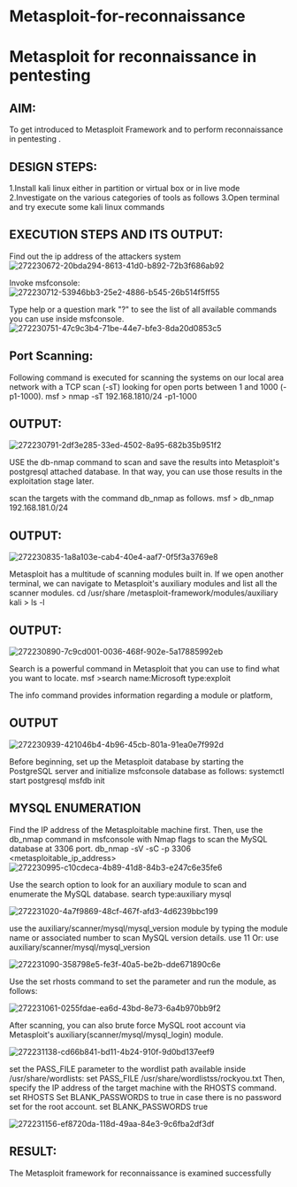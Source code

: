 # Metasploit-for-reconnaissance
# Metasploit for reconnaissance in pentesting

## AIM:
To get introduced to Metasploit Framework and to perform reconnaissance in pentesting .

## DESIGN STEPS:
1.Install kali linux either in partition or virtual box or in live mode
2.Investigate on the various categories of tools as follows
3.Open terminal and try execute some kali linux commands
## EXECUTION STEPS AND ITS OUTPUT:
Find out the ip address of the attackers system
![272230672-20bda294-8613-41d0-b892-72b3f686ab92](https://github.com/durga46/Metasploit-for-reconnaissance/assets/75235704/d5b7c194-04a5-4020-b7b9-668845c48e49)



Invoke msfconsole:
![272230712-53946bb3-25e2-4886-b545-26b514f5ff55](https://github.com/durga46/Metasploit-for-reconnaissance/assets/75235704/a42425d6-4d0b-4008-825b-cfdf940a7ef2)



Type help or a question mark "?" to see the list of all available commands you can use inside msfconsole.
![272230751-47c9c3b4-71be-44e7-bfe3-8da20d0853c5](https://github.com/durga46/Metasploit-for-reconnaissance/assets/75235704/a52dbd84-54b0-46e8-bf63-0c6631efe236)



## Port Scanning:

Following command is executed for scanning the systems on our local area network with a TCP scan (-sT) looking for open ports between 1 and 1000 (-p1-1000). msf > nmap -sT 192.168.1810/24 -p1-1000

## OUTPUT:
![272230791-2df3e285-33ed-4502-8a95-682b35b951f2](https://github.com/durga46/Metasploit-for-reconnaissance/assets/75235704/93247277-a833-4694-9657-fd05a7111a17)


USE the db-nmap command to scan and save the results into Metasploit's postgresql attached database. In that way, you can use those results in the exploitation stage later.

scan the targets with the command db_nmap as follows. msf > db_nmap 192.168.181.0/24

## OUTPUT:

![272230835-1a8a103e-cab4-40e4-aaf7-0f5f3a3769e8](https://github.com/durga46/Metasploit-for-reconnaissance/assets/75235704/cbd28361-4816-4b7d-a4ae-f49e7499a502)

Metasploit has a multitude of scanning modules built in. If we open another terminal, we can navigate to Metasploit's auxiliary modules and list all the scanner modules. cd /usr/share /metasploit-framework/modules/auxiliary kali > ls -l

## OUTPUT:

![272230890-7c9cd001-0036-468f-902e-5a17885992eb](https://github.com/durga46/Metasploit-for-reconnaissance/assets/75235704/1c2b9001-51f3-44f7-b1fa-df26dac8fe39)

Search is a powerful command in Metasploit that you can use to find what you want to locate. msf >search name:Microsoft type:exploit

The info command provides information regarding a module or platform,

## OUTPUT

![272230939-421046b4-4b96-45cb-801a-91ea0e7f992d](https://github.com/durga46/Metasploit-for-reconnaissance/assets/75235704/0d9cbaa2-7d8f-49d1-b58d-09b47598a5d8)

Before beginning, set up the Metasploit database by starting the PostgreSQL server and initialize msfconsole database as follows: systemctl start postgresql msfdb init

## MYSQL ENUMERATION
Find the IP address of the Metasploitable machine first. Then, use the db_nmap command in msfconsole with Nmap flags to scan the MySQL database at 3306 port. db_nmap -sV -sC -p 3306 <metasploitable_ip_address>
![272230995-c10cdeca-4b89-41d8-84b3-e247c6e35fe6](https://github.com/durga46/Metasploit-for-reconnaissance/assets/75235704/bf891cd9-126a-468f-9539-aaa00335418a)



Use the search option to look for an auxiliary module to scan and enumerate the MySQL database. search type:auxiliary mysql


![272231020-4a7f9869-48cf-467f-afd3-4d6239bbc199](https://github.com/durga46/Metasploit-for-reconnaissance/assets/75235704/ba32d8c8-951c-4208-9283-648d159d1b32)

use the auxiliary/scanner/mysql/mysql_version module by typing the module name or associated number to scan MySQL version details. use 11 Or: use auxiliary/scanner/mysql/mysql_version

![272231090-358798e5-fe3f-40a5-be2b-dde671890c6e](https://github.com/durga46/Metasploit-for-reconnaissance/assets/75235704/fae99e7a-c5c1-4614-9c01-eddf0d26eb8d)


Use the set rhosts command to set the parameter and run the module, as follows:


![272231061-0255fdae-ea6d-43bd-8e73-6a4b970bb9f2](https://github.com/durga46/Metasploit-for-reconnaissance/assets/75235704/2fdbc4aa-1573-4877-9a7b-e77de24f050b)

After scanning, you can also brute force MySQL root account via Metasploit's auxiliary(scanner/mysql/mysql_login) module.


![272231138-cd66b841-bd11-4b24-910f-9d0bd137eef9](https://github.com/durga46/Metasploit-for-reconnaissance/assets/75235704/14af2dca-0494-430c-8002-32b364cc9f7a)

set the PASS_FILE parameter to the wordlist path available inside /usr/share/wordlists: set PASS_FILE /usr/share/wordlistss/rockyou.txt Then, specify the IP address of the target machine with the RHOSTS command. set RHOSTS Set BLANK_PASSWORDS to true in case there is no password set for the root account. set BLANK_PASSWORDS true


![272231156-ef8720da-118d-49aa-84e3-9c6fba2df3df](https://github.com/durga46/Metasploit-for-reconnaissance/assets/75235704/a1f9f361-c9f9-486f-a484-e2b8192bc415)

## RESULT:
The Metasploit framework for reconnaissance is examined successfully
